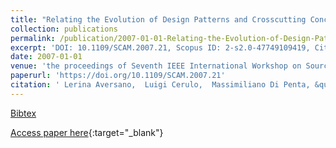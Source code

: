 ```yaml
---
title: "Relating the Evolution of Design Patterns and Crosscutting Concerns"
collection: publications
permalink: /publication/2007-01-01-Relating-the-Evolution-of-Design-Patterns-and-Crosscutting-Concerns
excerpt: 'DOI: 10.1109/SCAM.2007.21, Scopus ID: 2-s2.0-47749109419, Cited by: 7'
date: 2007-01-01
venue: 'the proceedings of Seventh IEEE International Workshop on Source Code Analysis and Manipulation (SCAM 2007), September 30 - October 1, 2007, Paris, France'
paperurl: 'https://doi.org/10.1109/SCAM.2007.21'
citation: ' Lerina Aversano,  Luigi Cerulo,  Massimiliano Di Penta, &quot;Relating the Evolution of Design Patterns and Crosscutting Concerns.&quot; the proceedings of Seventh IEEE International Workshop on Source Code Analysis and Manipulation (SCAM 2007), September 30 - October 1, 2007, Paris, France, 2007.'
---
```

[Bibtex](https://dblp.org/rec/bib/conf/scam/AversanoCP07)

[Access paper here](https://doi.org/10.1109/SCAM.2007.21){:target="_blank"}
